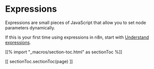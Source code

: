 # Expressions

Expressions are small pieces of JavaScript that allow you to set node parameters dynamically.

If this is your first time using expressions in n8n, start with [Understand expressions](/code-examples/expressions/understand-expressions/).

[[% import "_macros/section-toc.html" as sectionToc %]]

[[ sectionToc.sectionToc(page) ]]
